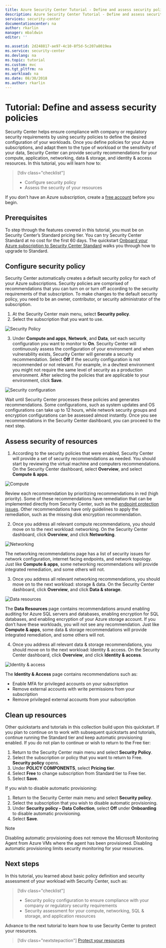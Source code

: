 ```yaml
---
title: Azure Security Center Tutorial - Define and assess security policies | Microsoft Docs
description: Azure Security Center Tutorial - Define and assess security policies
services: security-center
documentationcenter: na
author: rkarlin
manager: mbaldwin
editor: ''

ms.assetid: 2d248817-ae97-4c10-8f5d-5c207a8019ea
ms.service: security-center
ms.devlang: na
ms.topic: tutorial
ms.custom: mvc
ms.tgt_pltfrm: na
ms.workload: na
ms.date: 08/30/2018
ms.author: rkarlin
---
```


# Tutorial: Define and assess security policies
Security Center helps ensure compliance with company or regulatory security requirements by using security policies to define the desired configuration of your workloads. Once you define policies for your Azure subscriptions, and adapt them to the type of workload or the sensitivity of your data, Security Center can provide security recommendations for your compute, application, networking, data & storage, and identity & access resources. In this tutorial, you will learn how to:

> [!div class="checklist"]
> * Configure security policy
> * Assess the security of your resources

If you don’t have an Azure subscription, create a  [free account](https://azure.microsoft.com/pricing/free-trial/) before you begin.

## Prerequisites
To step through the features covered in this tutorial, you must be on Security Center’s Standard pricing tier. You can try Security Center Standard at no cost for the first 60 days. The quickstart [Onboard your Azure subscription to Security Center Standard](security-center-get-started.md) walks you through how to upgrade to Standard.

## Configure security policy
Security Center automatically creates a default security policy for each of your Azure subscriptions. Security policies are comprised of recommendations that you can turn on or turn off according to the security requirements of that subscription. To make changes to the default security policy, you need to be an owner, contributor, or security administrator of the subscription.

1. At the Security Center main menu, select **Security policy**.
2. Select the subscription that you want to use.

  ![Security Policy](./media/tutorial-security-policy/tutorial-security-policy-fig1.png)  

3. Under **Compute and apps**, **Network**, and **Data**, set each security configuration you want to monitor to **On**. Security Center will continuously assess the configuration of your environment and when vulnerability exists, Security Center will generate a security recommendation. Select **Off** if the security configuration is not recommended or not relevant. For example, in a dev/test environment you might not require the same level of security as a production environment. After selecting the policies that are applicable to your environment, click **Save**.

  ![Security configuration](./media/tutorial-security-policy/tutorial-security-policy-fig6.png)  

Wait until Security Center processes these policies and generates recommendations. Some configurations, such as system updates and OS configurations can take up to 12 hours, while network security groups and encryption configurations can be assessed almost instantly. Once you see recommendations in the Security Center dashboard, you can proceed to the next step.

## Assess security of resources
1. According to the security policies that were enabled, Security Center will provide a set of security recommendations as needed. You should start by reviewing the virtual machine and computers recommendations. On the Security Center dashboard, select **Overview**, and select **Compute & apps**.

  ![Compute](./media/tutorial-security-policy/tutorial-security-policy-fig2.png)

  Review each recommendation by prioritizing recommendations in red (high priority). Some of these recommendations have remediation that can be implemented directly from Security Center, such as the [endpoint protection issues](https://docs.microsoft.com/azure/security-center/security-center-install-endpoint-protection). Other recommendations have only guidelines to apply the remediation, such as the missing disk encryption recommendation.

2. Once you address all relevant compute recommendations, you should move on to the next workload: networking. On the Security Center dashboard, click **Overview**, and click **Networking**.

  ![Networking](./media/tutorial-security-policy/tutorial-security-policy-fig3.png)

  The networking recommendations page has a list of security issues for network configuration, internet facing endpoints, and network topology. Just like **Compute & apps**, some networking recommendations will provide integrated remediation, and some others will not.

3. Once you address all relevant networking recommendations, you should move on to the next workload: storage & data. On the Security Center dashboard, click **Overview**, and click **Data & storage**.

  ![Data resources](./media/tutorial-security-policy/tutorial-security-policy-fig4.png)

  The **Data Resources** page contains recommendations around enabling auditing for Azure SQL servers and databases, enabling encryption for SQL databases, and enabling encryption of your Azure storage account. If you don’t have these workloads, you will not see any recommendation. Just like **Compute & apps**, some data & storage recommendations will provide integrated remediation, and some others will not.

4. Once you address all relevant data & storage recommendations, you should move on to the next workload: Identity & access. On the Security Center dashboard, click **Overview**, and click **Identity & access**.

  ![Identity & access](./media/tutorial-security-policy/tutorial-security-policy-fig5.png)

  The **Identity & Access** page contains recommendations such as:

   - Enable MFA for privileged accounts on your subscription
   - Remove external accounts with write permissions from your subscription
   - Remove privileged external accounts from your subscription

## Clean up resources
Other quickstarts and tutorials in this collection build upon this quickstart. If you plan to continue on to work with subsequent quickstarts and tutorials, continue running the Standard tier and keep automatic provisioning enabled. If you do not plan to continue or wish to return to the Free tier:

1. Return to the Security Center main menu and select **Security Policy**.
2. Select the subscription or policy that you want to return to Free. **Security policy** opens.
3. Under **POLICY COMPONENTS**, select **Pricing tier**.
4. Select **Free** to change subscription from Standard tier to Free tier.
5. Select **Save**.

If you wish to disable automatic provisioning:

1. Return to the Security Center main menu and select **Security policy**.
2. Select the subscription that you wish to disable automatic provisioning.
3. Under **Security policy – Data Collection**, select **Off** under **Onboarding** to disable automatic provisioning.
4. Select **Save**.

>[!NOTE]
> Disabling automatic provisioning does not remove the Microsoft Monitoring Agent from Azure VMs where the agent has been provisioned. Disabling automatic provisioning limits security monitoring for your resources.
>

## Next steps
In this tutorial, you learned about basic policy definition and security assessment of your workload with Security Center, such as:

> [!div class="checklist"]
> * Security policy configuration to ensure compliance with your company or regulatory security requirements
> * Security assessment for your compute, networking, SQL & storage, and application resources

Advance to the next tutorial to learn how to use Security Center to protect your resources.

> [!div class="nextstepaction"]
> [Protect your resources](tutorial-protect-resources.md)
